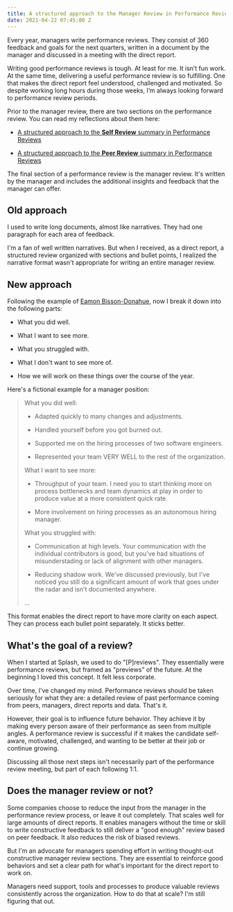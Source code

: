 ```yaml
---
title: A structured approach to the Manager Review in Performance Reviews
date: 2021-04-22 07:45:00 Z
---
```


Every year, managers write performance reviews. They consist of 360 feedback and goals for the next quarters, written in a document by the manager and discussed in a meeting with the direct report.

Writing good performance reviews is tough. At least for me. It isn’t fun work. At the same time, delivering a useful performance review is so fulfilling. One that makes the direct report feel understood, challenged and motivated. So despite working long hours during those weeks, I’m always looking forward to performance review periods.

Prior to the manager review, there are two sections on the performance review. You can read my reflections about them here:

* [A structured approach to the ](https://guillermodelapuente.com/blog/structured-approach-self-review-in-performance-reviews/)**[Self Review](https://guillermodelapuente.com/blog/structured-approach-self-review-in-performance-reviews/)**[ summary in Performance Reviews](https://guillermodelapuente.com/blog/structured-approach-self-review-in-performance-reviews/)

* [A structured approach to the ](https://guillermodelapuente.com/blog/structured-approach-peer-review-summary-in-performance-reviews/)**[Peer Review](https://guillermodelapuente.com/blog/structured-approach-peer-review-summary-in-performance-reviews/)**[ summary in Performance Reviews](https://guillermodelapuente.com/blog/structured-approach-peer-review-summary-in-performance-reviews/)

The final section of a performance review is the manager review. It's written by the manager and includes the additional insights and feedback that the manager can offer.

## Old approach

I used to write long documents, almost like narratives. They had one paragraph for each area of feedback.

I'm a fan of well written narratives. But when I received, as a direct report, a structured review organized with sections and bullet points, I realized the narrative format wasn't appropriate for writing an entire manager review.

## New approach

Following the example of  [Eamon Bisson-Donahue](https://www.linkedin.com/in/eamon-bisson-donahue/), now I break it down into the following parts:

* What you did well.

* What I want to see more.

* What you struggled with.

* What I don't want to see more of.

* How we will work on these things over the course of the year.

Here's a fictional example for a manager position:

> What you did well:
>
> * Adapted quickly to many changes and adjustments.
>
> * Handled yourself before you got burned out.
>
> * Supported me on the hiring processes of two software engineers.
>
> * Represented your team VERY WELL to the rest of the organization.
>
> What I want to see more:
>
> * Throughput of your team. I need you to start thinking more on process bottlenecks and team dynamics at play in order to produce value at a more consistent quick rate.
>
> * More involvement on hiring processes as an autonomous hiring manager.
>
> What you struggled with:
>
> * Communication at high levels. Your communication with the individual contributors is good, but you've had situations of misunderstading or lack of alignment with other managers.
>
> * Reducing shadow work. We've discussed previously, but I've noticed you still do a significant amount of work that goes under the radar and isn't documented anywhere.
>
> ...

This format enables the direct report to have more clarity on each aspect. They can process each bullet point separately. It sticks better.

## What's the goal of a review?

When I started at Splash, we used to do "\[P\]reviews". They essentially were performance reviews, but framed as "previews" of the future. At the beginning I loved this concept. It felt less corporate.

Over time, I've changed my mind. Performance reviews should be taken seriously for what they are: a detailed review of past performance coming from peers, managers, direct reports and data. That's it.

However, their goal is to influence future behavior. They achieve it by making every person aware of their performance as seen from multiple angles. A performance review is successful if it makes the candidate self-aware, motivated, challenged, and wanting to be better at their job or continue growing.

Discussing all those next steps isn't necessarily part of the performance review meeting, but part of each following 1:1.

## Does the manager review or not?

Some companies choose to reduce the input from the manager in the performance review process, or leave it out completely. That scales well for large amounts of direct reports. It enables managers without the time or skill to write constructive feedback to still deliver a "good enough" review based on peer feedback. It also reduces the risk of biased reviews.

But I'm an advocate for managers spending effort in writing thought-out constructive manager review sections. They are essential to reinforce good behaviors and set a clear path for what's important for the direct report to work on.

Managers need support, tools and processes to produce valuable reviews consistently across the organization. How to do that at scale? I'm still figuring that out.